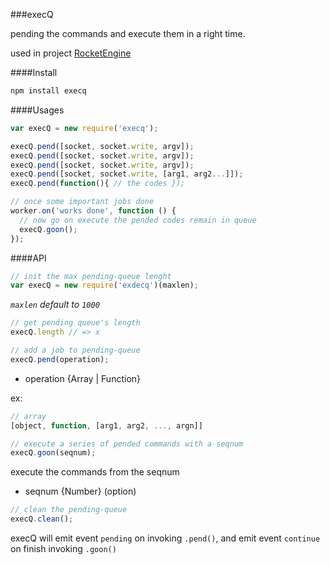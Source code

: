 ###execQ

pending the commands and execute them in a right time. 

used in project [RocketEngine](https://github.com/abbshr/RocketEngine)

####Install

```bash
npm install execq
```

####Usages

```js
var execQ = new require('execq');

execQ.pend([socket, socket.write, argv]);
execQ.pend([socket, socket.write, argv]);
execQ.pend([socket, socket.write, argv]);
execQ.pend([socket, socket.write, [arg1, arg2...]]);
execQ.pend(function(){ // the codes });

// once some important jobs done
worker.on('works done', function () {
  // now go on execute the pended codes remain in queue
  execQ.goon();
});

```

####API

```js
// init the max pending-queue lenght
var execQ = new require('exdecq')(maxlen);
```
_`maxlen` default to `1000`_

```js
// get pending queue's length
execQ.length // => x
```

```js
// add a job to pending-queue
execQ.pend(operation);
```

+ operation {Array | Function}

ex:
```js
// array
[object, function, [arg1, arg2, ..., argn]]
```

```js
// execute a series of pended commands with a seqnum
execQ.goon(seqnum);
```
execute the commands from the seqnum

+ seqnum {Number} (option)

```js
// clean the pending-queue
execQ.clean();
```

execQ will emit event `pending` on invoking `.pend()`, and emit event `continue` on finish invoking `.goon()`
